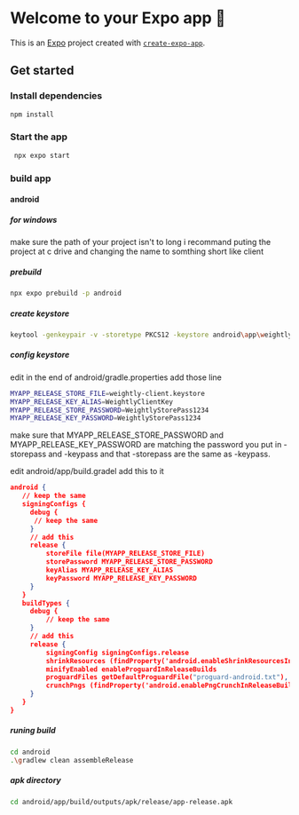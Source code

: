 # Welcome to your Expo app 👋

This is an [Expo](https://expo.dev) project created with [`create-expo-app`](https://www.npmjs.com/package/create-expo-app).

## Get started

### Install dependencies

   ```bash
   npm install
   ```

### Start the app

   ```bash
    npx expo start
   ```

### build app

#### android
   ##### for windows
   make sure the path of your project isn't to long i recommand puting the project at c drive and changing the name to somthing short like client
   ##### prebuild
   ```bash
   npx expo prebuild -p android
   ```
   ##### create keystore
   ```bash
   keytool -genkeypair -v -storetype PKCS12 -keystore android\app\weightly-client.keystore -alias WeightlyClientKey -keyalg RSA -keysize 2048 -validity 10000 -storepass WeightlyStorePass1234 -keypass WeightlyStorePass1234 -dname "CN=Weightly-client, OU=IL, O=Weightly, L=Tel Aviv, ST=IL, C=IL"
   ```

   ##### config keystore

   edit in the end of android/gradle.properties add those line
   ```bash
   MYAPP_RELEASE_STORE_FILE=weightly-client.keystore
   MYAPP_RELEASE_KEY_ALIAS=WeightlyClientKey
   MYAPP_RELEASE_STORE_PASSWORD=WeightlyStorePass1234
   MYAPP_RELEASE_KEY_PASSWORD=WeightlyStorePass1234
   ```

   make sure that MYAPP_RELEASE_STORE_PASSWORD and MYAPP_RELEASE_KEY_PASSWORD are matching the password you put in -storepass and -keypass and that -storepass are the same as -keypass.

   edit android/app/build.gradel
   add this to it
   ```json
   android {
      // keep the same
      signingConfigs {
        debug {
         // keep the same
        }
        // add this
        release {
            storeFile file(MYAPP_RELEASE_STORE_FILE)
            storePassword MYAPP_RELEASE_STORE_PASSWORD
            keyAlias MYAPP_RELEASE_KEY_ALIAS
            keyPassword MYAPP_RELEASE_KEY_PASSWORD
        }
      }
      buildTypes {
        debug {
            // keep the same
        }
        // add this
        release {
            signingConfig signingConfigs.release
            shrinkResources (findProperty('android.enableShrinkResourcesInReleaseBuilds')?.toBoolean() ?: false)
            minifyEnabled enableProguardInReleaseBuilds
            proguardFiles getDefaultProguardFile("proguard-android.txt"), "proguard-rules.pro"
            crunchPngs (findProperty('android.enablePngCrunchInReleaseBuilds')?.toBoolean() ?: true)
        }
      }
   }
   ```

   ##### runing build

   ```bash
   cd android
   .\gradlew clean assembleRelease 
   ```

   ##### apk directory
   ```bash
   cd android/app/build/outputs/apk/release/app-release.apk
   ```

   

